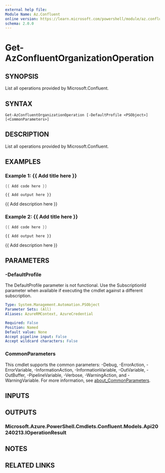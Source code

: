 ```yaml
---
external help file:
Module Name: Az.Confluent
online version: https://learn.microsoft.com/powershell/module/az.confluent/get-azconfluentorganizationoperation
schema: 2.0.0
---
```


# Get-AzConfluentOrganizationOperation

## SYNOPSIS
List all operations provided by Microsoft.Confluent.

## SYNTAX

```
Get-AzConfluentOrganizationOperation [-DefaultProfile <PSObject>] [<CommonParameters>]
```

## DESCRIPTION
List all operations provided by Microsoft.Confluent.

## EXAMPLES

### Example 1: {{ Add title here }}
```powershell
{{ Add code here }}
```

```output
{{ Add output here }}
```

{{ Add description here }}

### Example 2: {{ Add title here }}
```powershell
{{ Add code here }}
```

```output
{{ Add output here }}
```

{{ Add description here }}

## PARAMETERS

### -DefaultProfile
The DefaultProfile parameter is not functional.
Use the SubscriptionId parameter when available if executing the cmdlet against a different subscription.

```yaml
Type: System.Management.Automation.PSObject
Parameter Sets: (All)
Aliases: AzureRMContext, AzureCredential

Required: False
Position: Named
Default value: None
Accept pipeline input: False
Accept wildcard characters: False
```

### CommonParameters
This cmdlet supports the common parameters: -Debug, -ErrorAction, -ErrorVariable, -InformationAction, -InformationVariable, -OutVariable, -OutBuffer, -PipelineVariable, -Verbose, -WarningAction, and -WarningVariable. For more information, see [about_CommonParameters](http://go.microsoft.com/fwlink/?LinkID=113216).

## INPUTS

## OUTPUTS

### Microsoft.Azure.PowerShell.Cmdlets.Confluent.Models.Api20240213.IOperationResult

## NOTES

## RELATED LINKS

